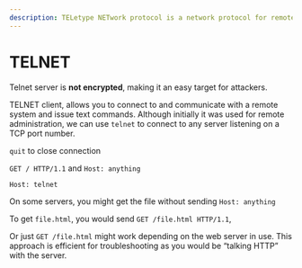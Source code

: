 ```yaml
---
description: TELetype NETwork protocol is a network protocol for remote terminal connection
---
```


# TELNET

Telnet server is **not encrypted**, making it an easy target for attackers.

TELNET client, allows you to connect to and communicate with a remote system and issue text commands. Although initially it was used for remote administration, we can use `telnet` to connect to any server listening on a TCP port number.

`quit` to close connection

`GET / HTTP/1.1` and `Host: anything`&#x20;

`Host: telnet`&#x20;

&#x20;On some servers, you might get the file without sending `Host: anything`

To get `file.html`, you would send `GET /file.html HTTP/1.1`,

&#x20;Or just `GET /file.html` might work depending on the web server in use. This approach is efficient for troubleshooting as you would be “talking HTTP” with the server.
